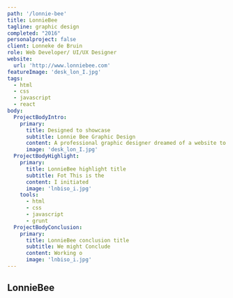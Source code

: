 ```yaml
---
path: '/lonnie-bee'
title: LonnieBee
tagline: graphic design
completed: "2016"
personalproject: false
client: Lonneke de Bruin
role: Web Developer/ UI/UX Designer
website:
  url: 'http://www.lonniebee.com'
featureImage: 'desk_lon_I.jpg'
tags:
  - html
  - css
  - javascript
  - react
body:
  ProjectBodyIntro:
    primary:
      title: Designed to showcase
      subtitle: Lonnie Bee Graphic Design
      content: A professional graphic designer dreamed of a website to display her portfolio in a fun and dynamic way. The goal was to display several different design skills of her work in a minimal form and let the imagery be the main communicators.
      image: 'desk_lon_I.jpg'
  ProjectBodyHighlight:
    primary:
      title: LonnieBee highlight title
      subtitle: Fot This is the
      content: I initiated 
      image: 'lnbiso_i.jpg'
    tools:
      - html
      - css
      - javascript
      - grunt
  ProjectBodyConclusion:
    primary:
      title: LonnieBee conclusion title
      subtitle: We might Conclude
      content: Working o
      image: 'lnbiso_i.jpg'
---
```


## LonnieBee 